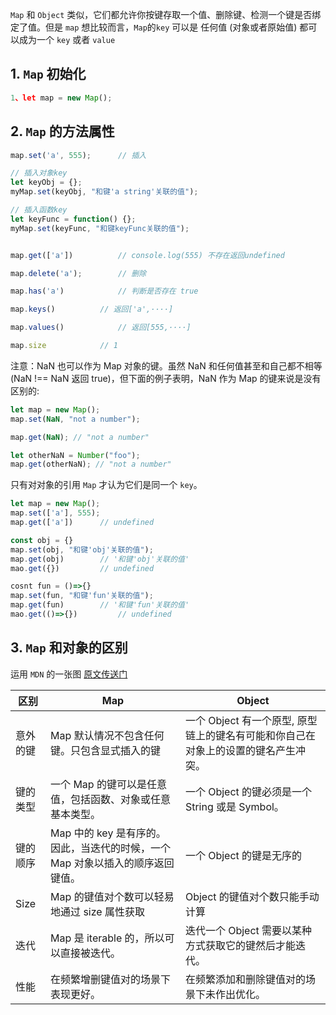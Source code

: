 `Map` 和 `Object` 类似，它们都允许你按键存取一个值、删除键、检测一个键是否绑定了值。但是 `map` 想比较而言，`Map`的`key` 可以是 任何值 (对象或者原始值) 都可以成为一个 `key` 或者 `value`

## 1. `Map` 初始化

```js
1、let map = new Map();
```

## 2. `Map` 的方法属性

```js
map.set('a', 555);		// 插入

// 插入对象key
let keyObj = {};
myMap.set(keyObj, "和键'a string'关联的值");

// 插入函数key
let keyFunc = function() {};
myMap.set(keyFunc, "和键keyFunc关联的值");


map.get(['a'])			// console.log(555) 不存在返回undefined

map.delete('a');		// 删除

map.has('a')			// 判断是否存在 true

map.keys()			// 返回['a',····]

map.values()			// 返回[555,····]

map.size			// 1
```

注意：NaN 也可以作为 Map 对象的键。虽然 NaN 和任何值甚至和自己都不相等(NaN !== NaN 返回 true)，但下面的例子表明，NaN 作为 Map 的键来说是没有区别的:

```js
let map = new Map();
map.set(NaN, "not a number");

map.get(NaN); // "not a number"

let otherNaN = Number("foo");
map.get(otherNaN); // "not a number"
```

只有对对象的引用 `Map` 才认为它们是同一个 `key`。

```js
let map = new Map();
map.set(['a'], 555);
map.get(['a'])		// undefined

const obj = {}
map.set(obj, "和键'obj'关联的值");
map.get(obj)		// '和键'obj'关联的值'
mao.get({}) 		// undefined

cosnt fun = ()=>{}
map.set(fun, "和键'fun'关联的值");
map.get(fun)        // '和键'fun'关联的值'
mao.get(()=>{})         // undefined
```

## 3. `Map` 和对象的区别

运用 `MDN` 的一张图 [原文传送门](https://developer.mozilla.org/zh-CN/docs/Web/JavaScript/Reference/Global_Objects/Map)

| 区别     | Map | Object|
| -------- | -------------------------------------------- |------------------------------------------------------------- |
| 意外的键 | Map 默认情况不包含任何键。只包含显式插入的键 | 一个 Object 有一个原型, 原型链上的键名有可能和你自己在对象上的设置的键名产生冲突。 |
| 键的类型 | 一个 Map 的键可以是任意值，包括函数、对象或任意基本类型。 | 一个 Object 的键必须是一个 String 或是 Symbol。 |
| 键的顺序 | Map 中的 key 是有序的。因此，当迭代的时候，一个 Map 对象以插入的顺序返回键值。 | 一个 Object 的键是无序的 |
| Size | Map 的键值对个数可以轻易地通过 size 属性获取 | Object 的键值对个数只能手动计算 |
| 迭代 | Map 是 iterable 的，所以可以直接被迭代。 | 迭代一个 Object 需要以某种方式获取它的键然后才能迭代。 |
| 性能 | 在频繁增删键值对的场景下表现更好。 | 在频繁添加和删除键值对的场景下未作出优化。 |
